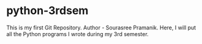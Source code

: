 # python-3rdsem
This is my first Git Repository.
Author - Sourasree Pramanik. 
Here, I will put all the Python programs I wrote during my 3rd semester. 

